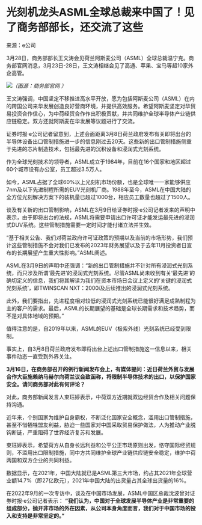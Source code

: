 # 光刻机龙头ASML全球总裁来中国了！见了商务部部长，还交流了这些

来源：e公司

3月28日，商务部部长王文涛会见荷兰阿斯麦公司（ASML）全球总裁温宁克。商务部官网消息，3月23日-28日，王文涛相继会见了高通、苹果、宝马等超10家外企高管。

![](https://inews.gtimg.com/news_bt/OOBE2zrhegOaJPt3VeWBjCTh-xo5OYOu7NPE5aTfdOWrIAA/1000)_（图源：商务部官网 ）_

王文涛强调，中国坚定不移推进高水平开放，愿为包括阿斯麦公司（ASML）在内的跨国公司来华发展创造良好营商环境，并提供高效服务。希望阿斯麦坚定对华贸易投资合作信心，为中荷经贸合作作出积极贡献，并共同维护全球半导体产业链供应链稳定。双方还就阿斯麦在华发展等议题进行了交流。

证券时报·e公司记者留意到，上述会面距离3月8日荷兰政府发布有关即将出台的半导体设备出口管制措施进一步的信息刚过去20天。这些新的出口管制措施侧重于先进的芯片制造技术，包括最先进的沉积设备和浸润式光刻系统。

作为全球光刻技术的领导者，ASML成立于1984年，目前在16个国家和地区超过60个城市设有办公室，员工超过3.5万人。

如今，ASML占据了全球60%以上光刻机市场份额，也是全球唯一一家能够供应7nm及以下先进制程所需的EUV光刻机厂商。1988年至今，ASML在中国大陆的全方位光刻解决方案下的装机量已超过1000台，相应员工数量也超过了1500人。

谈及有关新的出口管制影响，ASML在3月9日给证券时报·e公司记者发来的声明中表示，由于即将出台的法规，ASML将需要申请出口许可证才能发运最先进的浸润式DUV系统。这些管制措施需要一定时间才能付诸立法并生效。

“基于相关公告、我们对荷兰政府许可证政策的预期以及当前的市场形势，我们预计这些管制措施不会对我们已发布的2023年财务展望以及于去年11月投资者日宣布的长期展望产生重大性影响。”ASML阐述。

ASML在3月9日的声明中还强调：“新的出口管制措施并不针对所有浸润式光刻系统，而只涉及所谓‘最先进’的浸润式光刻系统。尽管ASML尚未收到有关‘最先进’的确切定义的信息，我们将其解读为我们在资本市场日会议上定义的‘关键的浸润式光刻系统’，即TWINSCAN
NXT：2000i及后续推出的浸润式光刻系统。

此外，我们要指出，先进程度相对较低的浸润式光刻系统已能很好满足成熟制程为主的客户的需求。最后，ASML的长期展望的基础是全球长期需求和技术趋势，而不是对具体地域的预期。”

值得注意的是，自2019年以来，ASML的EUV（极紫外线）光刻系统已经受到限制。

事实上，自3月8日荷兰政府发布即将出台上述出口管制措施这一信息以来，相关事件动态一直受到外界关注。

**3月16日，在商务部召开的例行新闻发布会上，有媒体提问：近日荷兰外贸与发展合作大臣施赖纳马赫尔向荷兰议会致函称，将限制半导体技术的出口，以保护国家安全。请问商务部对此有何评论？**

对此，商务部新闻发言人束珏婷表示，中荷双方近期就双边经贸合作及相关问题保持沟通。

近年来，个别国家为维护自身霸权，不断泛化国家安全概念，滥用出口管制措施，甚至不惜牺牲盟友利益，胁迫一些国家对中国采取贸易保护做法，人为推动产业脱钩断链，严重阻碍了世界经济复苏和发展。

束珏婷表示，希望荷方从自身长远利益和公平公正市场原则出发，恪守国际经贸规则，不滥用出口限制措施，同中方共同维护全球产业链供应链安全稳定，维护中荷两国和双方企业的共同利益。

数据显示，在2021年，中国大陆就已是ASML第三大市场，约占其2021年全球营业额14.7%（即27亿欧元），2021年中国大陆的出货量占其全球出货量的16%。

在2022年9月的一次专访中，谈及在中国市场发展，ASML中国区总裁沈波曾对证券时报·e公司记者表示：
**“我们认为，中国对于全球发展半导体产业是非常重要的组成部分，抛开非市场的外在因素，从公司本身角度而言，我们对于中国市场的投入和支持是非常坚定的。”**

